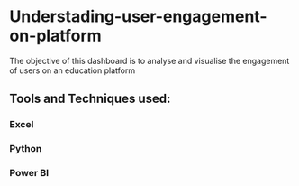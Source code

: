 # Understading-user-engagement-on-platform

The objective of this dashboard is to analyse and visualise the engagement of users on an education platform

## Tools and Techniques used:
### Excel
### Python
### Power BI

